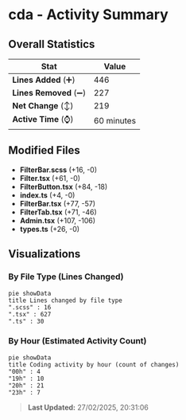 # cda - Activity Summary 

## Overall Statistics

| Stat                   | Value                                                             |
| ---------------------- | ----------------------------------------------------------------- |
| **Lines Added** (➕)   | 446                                          |
| **Lines Removed** (➖) | 227                                        |
| **Net Change** (↕)    | 219                |
| **Active Time** (⌚)   | 60 minutes |


## Modified Files
- **FilterBar.scss** (+16, -0)
- **Filter.tsx** (+61, -0)
- **FilterButton.tsx** (+84, -18)
- **index.ts** (+4, -0)
- **FilterBar.tsx** (+77, -57)
- **FilterTab.tsx** (+71, -46)
- **Admin.tsx** (+107, -106)
- **types.ts** (+26, -0)

## Visualizations

### By File Type (Lines Changed)

```mermaid
pie showData
title Lines changed by file type
".scss" : 16
".tsx" : 627
".ts" : 30
```

### By Hour (Estimated Activity Count)

```mermaid
pie showData
title Coding activity by hour (count of changes)
"00h" : 4
"19h" : 10
"20h" : 21
"23h" : 7
```


> **Last Updated:** 27/02/2025, 20:31:06